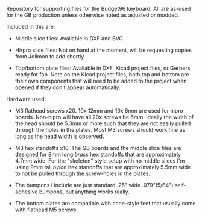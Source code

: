 Repository for supporting files for the Budget96 keyboard. All are as-used for the GB production unless otherwise noted as asjusted or modded.  

Included in this are:

 - Middle slice files: Available in DXF and SVG.
 
 - Hirpro slice files: Not on hand at the moment, will be requesting copies from Jolimon to add shortly. 
 
 - Top/bottom plate files: Available in DXF, Kicad project files, or Gerbers ready for fab. Note on the Kicad project files, both top and bottom are their own components that will need to be added to the project when opened if they don't appear automatically. 
 
 
Hardware used:

 - M3 flathead screws x20. 10x 12mm and 10x 6mm are used for hipro boards. Non-hipro will have all 20x screws be 6mm. Ideally the width of the head should be 5.3mm or more such that they are not easily pulled through the holes in the plates. Most M3 screws should work fine as long as the head width is observed.
 
 - M3 hex standoffs x10. The GB boards and the middle slice files are designed for 8mm long *brass* hex standoffs that are approximately 4.7mm wide. For the "skeleton" style setup with no middle slices I'm using 9mm tall *nylon* hex standoffs that are approximately 5.5mm wide to not be pulled through the screw-holes in the plates. 
 
 - The bumpons I include are just standard .25" wide .079"(5/64") self-adhesive bumpons, but anything works really. 
  
 - The bottom plates are compatible with cone-style feet that usually come with flathead M5 screws. 